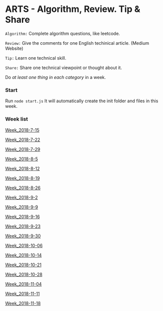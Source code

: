 # ARTS - Algorithm, Review. Tip & Share

`Algorithm:` Complete algorithm questions, like leetcode.

`Review:` Give the comments for one English techinical article. (Medium Website)

`Tip:` Learn one technical skill.

`Share:` Share one technical viewpoint or thought about it. 

Do *at least one thing in each category* in a week. 


### Start
Run ```node start.js``` It will automatically create the init folder and files in this week.

### Week list
[Week_2018-7-15](https://github.com/RogerZZZZZ/ARTS/blob/master/Week_2018-7-15)

[Week_2018-7-22](https://github.com/RogerZZZZZ/ARTS/blob/master/Week_2018-7-22)

[Week_2018-7-29](https://github.com/RogerZZZZZ/ARTS/blob/master/Week_2018-7-29)

[Week_2018-8-5](https://github.com/RogerZZZZZ/ARTS/blob/master/Week_2018-8-5)

[Week_2018-8-12](https://github.com/RogerZZZZZ/ARTS/blob/master/Week_2018-8-12)

[Week_2018-8-19](https://github.com/RogerZZZZZ/ARTS/blob/master/Week_2018-8-19)

[Week_2018-8-26](https://github.com/RogerZZZZZ/ARTS/blob/master/Week_2018-8-26)

[Week_2018-9-2](https://github.com/RogerZZZZZ/ARTS/blob/master/Week_2018-9-2)

[Week_2018-9-9](https://github.com/RogerZZZZZ/ARTS/blob/master/Week_2018-9-9)

[Week_2018-9-16](https://github.com/RogerZZZZZ/ARTS/blob/master/Week_2018-9-16)

[Week_2018-9-23](https://github.com/RogerZZZZZ/ARTS/blob/master/Week_2018-9-23)

[Week_2018-9-30](https://github.com/RogerZZZZZ/ARTS/blob/master/Week_2018-9-30)

[Week_2018-10-06](https://github.com/RogerZZZZZ/ARTS/blob/master/Week_2018-10-06)

[Week_2018-10-14](https://github.com/RogerZZZZZ/ARTS/blob/master/Week_2018-10-14)

[Week_2018-10-21](https://github.com/RogerZZZZZ/ARTS/blob/master/Week_2018-10-21)

[Week_2018-10-28](https://github.com/RogerZZZZZ/ARTS/blob/master/Week_2018-10-28)

[Week_2018-11-04](https://github.com/RogerZZZZZ/ARTS/blob/master/Week_2018-11-04)

[Week_2018-11-11](https://github.com/RogerZZZZZ/ARTS/blob/master/Week_2018-11-11)

[Week_2018-11-18](https://github.com/RogerZZZZZ/ARTS/blob/master/Week_2018-11-18)